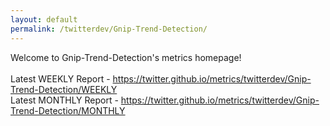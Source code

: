 ```yaml
---
layout: default
permalink: /twitterdev/Gnip-Trend-Detection/
---
```

Welcome to Gnip-Trend-Detection's metrics homepage!
<br><br>
Latest WEEKLY Report - <a href="https://twitter.github.io/metrics/twitterdev/Gnip-Trend-Detection/WEEKLY">https://twitter.github.io/metrics/twitterdev/Gnip-Trend-Detection/WEEKLY</a>
<br>
Latest MONTHLY Report - <a href="https://twitter.github.io/metrics/twitterdev/Gnip-Trend-Detection/MONTHLY">https://twitter.github.io/metrics/twitterdev/Gnip-Trend-Detection/MONTHLY</a>
<br>
